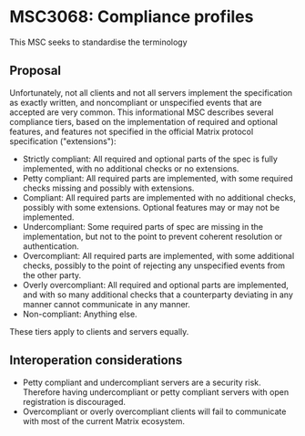 # MSC3068: Compliance profiles

This MSC seeks to standardise the terminology

## Proposal

Unfortunately, not all clients and not all servers implement the specification
as exactly written, and noncompliant or unspecified events that are accepted
are very common. This informational MSC describes several compliance tiers,
based on the implementation of required and optional features, and features not
specified in the official Matrix protocol specification ("extensions"):

* Strictly compliant: All required and optional parts of the spec is fully
implemented, with no additional checks or no extensions.
* Petty compliant: All required parts are implemented, with some required
checks missing and possibly with extensions.
* Compliant: All required parts are implemented with no additional checks,
possibly with some extensions. Optional features may or may not be implemented.
* Undercompliant: Some required parts of spec are missing in the implementation,
but not to the point to prevent coherent resolution or authentication.
* Overcompliant: All required parts are implemented, with some additional
checks, possibly to the point of rejecting any unspecified events from the
other party.
* Overly overcompliant: All required and optional parts are implemented, and
with so many additional checks that a counterparty deviating in any manner
cannot communicate in any manner.
* Non-compliant: Anything else.

These tiers apply to clients and servers equally.

## Interoperation considerations

* Petty compliant and undercompliant servers are a security risk. Therefore
having undercompliant or petty compliant servers with open registration
is discouraged.
* Overcompliant or overly overcompliant clients will fail to communicate
with most of the current Matrix ecosystem.
